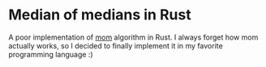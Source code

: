 # Median of medians in Rust

A poor implementation of [mom] algorithm in Rust. I always forget how 
mom actually works, so I decided to finally implement it in my favorite 
programming language :)

[mom]: https://en.wikipedia.org/wiki/Median_of_medians
